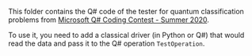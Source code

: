 This folder contains the Q# code of the tester for quantum classification problems from 
[Microsoft Q# Coding Contest - Summer 2020](https://codeforces.com/contest/1357/).

To use it, you need to add a classical driver (in Python or Q#) that would read the data and pass it to the Q# operation `TestOperation`.